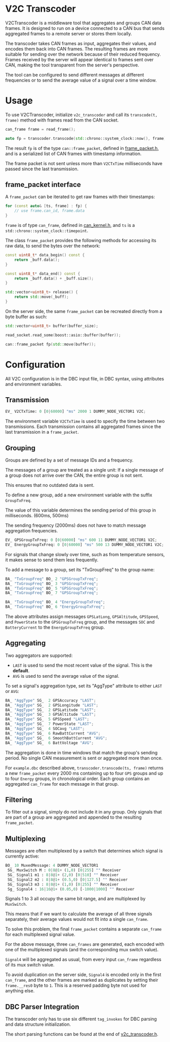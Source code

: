 # V2C Transcoder 

V2CTranscoder is a middleware tool that aggregates and groups CAN data frames. 
It is designed to run on a device connected to a CAN bus that sends aggregated frames to a remote server or stores them locally.

The transcoder takes CAN frames as input, aggregates their values, and encodes them back into CAN frames. 
The resulting frames are more suitable for sending over the network because of their reduced frequency.
Frames received by the server will appear identical to frames sent over CAN, making the tool transparent from the server's perspective.

The tool can be configured to send different messages at different frequencies or to send the average value of a signal over a time window.

# Usage

To use V2CTranscoder, initialize `v2c_transcoder` and call its `transcode(t, frame)` method with frames read from the CAN socket. 

```cpp
can_frame frame = read_frame();

auto fp = transcoder.transcode(std::chrono::system_clock::now(), frame);
```

The result `fp` is of the type `can::frame_packet`, defined in [frame_packet.h](/can/frame_packet.h), and is a serialized list of CAN frames with timestamp information.

The frame packet is not sent unless more than `V2CTxTime` milliseconds have passed since the last transmission.

## frame_packet interface

A `frame_packet` can be iterated to get raw frames with their timestamps:

```cpp
for (const auto& [ts, frame] : fp) {
	// use frame.can_id, frame.data
}
```

`frame` is of type `can_frame`, defined in [can_kernel.h](/can/can_kernel.h), and `ts` is a `std::chrono::system_clock::timepoint`.

The class `frame_packet` provides the following methods for accessing its raw data, to send the bytes over the network:

```cpp
const uint8_t* data_begin() const {
	return _buff.data();
}

const uint8_t* data_end() const {
	return _buff.data() + _buff.size();
}

std::vector<uint8_t> release() {
	return std::move(_buff);
}
```

On the server side, the same `frame_packet` can be recreated directly from a byte buffer as such:

```cpp
std::vector<uint8_t> buffer(buffer_size);

read_socket.read_some(boost::asio::buffer(buffer));

can::frame_packet fp(std::move(buffer));
```

# Configuration

All V2C configuration is in the DBC input file, in DBC syntax, using attributes and environment variables.

## Transmission

```py
EV_ V2CTxTime: 0 [0|60000] "ms" 2000 1 DUMMY_NODE_VECTOR1 V2C;
```

The environment variable `V2CTxTime` is used to specify the time between two transmissions. 
Each transmission contains all aggregated frames since the last transmission in a `frame_packet`.

## Grouping

Groups are defined by a set of message IDs and a frequency.

The messages of a group are treated as a single unit: If a single message of a group does not arrive over the CAN, the entire group is not sent.

This ensures that no outdated data is sent. 

To define a new group, add a new environment variable with the suffix `GroupTxFreq`.

The value of this variable determines the sending period of this group in milliseconds. (600ms, 500ms)

The sending frequency (2000ms) does not have to match message aggregation frequencies.

```py
EV_ GPSGroupTxFreq: 0 [0|60000] "ms" 600 11 DUMMY_NODE_VECTOR1 V2C;
EV_ EnergyGroupTxFreq: 0 [0|60000] "ms" 500 13 DUMMY_NODE_VECTOR1 V2C;
```

For signals that change slowly over time, such as from temperature sensors, it makes sense to send them less frequently.

To add a message to a group, set its "TxGroupFreq" to the group name:

```py
BA_ "TxGroupFreq" BO_ 2 "GPSGroupTxFreq";
BA_ "TxGroupFreq" BO_ 3 "GPSGroupTxFreq";
BA_ "TxGroupFreq" BO_ 5 "GPSGroupTxFreq";
BA_ "TxGroupFreq" BO_ 7 "GPSGroupTxFreq";

BA_ "TxGroupFreq" BO_ 4 "EnergyGroupTxFreq";
BA_ "TxGroupFreq" BO_ 6 "EnergyGroupTxFreq";
```

The above attributes assign messages `GPSLatLong`, `GPSAltitude`, `GPSSpeed`, and `PowerState` to the `GPSGroupTxFreq` group, 
and the messages `SOC` and `BatteryCurrent` to the `EnergyGroupTxFreq` group.

## Aggregating

Two aggregators are supported: 

* `LAST` is used to send the most recent value of the signal. This is the **default**.
* `AVG` is used to send the average value of the signal.

To set a signal's aggregation type, set its "AggType" attribute to either `LAST` or `AVG`:

```py
BA_ "AggType" SG_  2 GPSAccuracy "LAST";
BA_ "AggType" SG_  2 GPSLongitude "LAST";
BA_ "AggType" SG_  2 GPSLatitude "LAST";
BA_ "AggType" SG_  3 GPSAltitude "LAST";
BA_ "AggType" SG_  5 GPSSpeed "LAST";
BA_ "AggType" SG_  7 PowerState "LAST";
BA_ "AggType" SG_  4 SOCavg "LAST";
BA_ "AggType" SG_  6 RawBattCurrent "AVG";
BA_ "AggType" SG_  6 SmoothBattCurrent "AVG";
BA_ "AggType" SG_  6 BattVoltage "AVG";
```

The aggregation is done in time windows that match the group's sending period. No single CAN measurement is sent or aggregated more than once.

For `example.dbc` described above, `transcoder.transcode(ts, frame)` returns a new `frame_packet` every 2000 ms
containing up to four `GPS` groups and up to four `Energy` groups, in chronological order.
Each group contains an aggregated `can_frame` for each message in that group.

## Filtering

To filter out a signal, simply do not include it in any group. Only signals that are part of a group are aggregated and appended to the resulting `frame_packet`.

## Multiplexing

Messages are often multiplexed by a switch that determines which signal is currently active:

```py
BO_ 10 MuxedMessage: 4 DUMMY_NODE_VECTOR1
 SG_ MuxSwitch M : 0|8@1+ (1,0) [0|255] "" Receiver
 SG_ Signal1 m1 : 8|8@1+ (2,0) [0|510] "" Receiver
 SG_ Signal2 m2 : 8|8@1+ (0.5,0) [0|127.5] "" Receiver
 SG_ Signal3 m3 : 8|8@1+ (1,0) [0|255] "" Receiver
 Sg_ Signal4 : 16|16@1+ (0.05,0) [-1000|1000] "" Receiver
```

Signals 1 to 3 all occupy the same bit range, and are multiplexed by `MuxSwitch`.

This means that if we want to calculate the average of all three signals separately, their average values would not fit into a single `can_frame`.

To solve this problem, the final `frame_packet` contains a separate `can_frame` for each multiplexed signal value.

For the above message, three `can_frames` are generated, each encoded with one of the multiplexed signals (and the corresponding mux switch value).

`Signal4` will be aggregated as usual, from every input `can_frame` regardless of its mux switch value.

To avoid duplication on the server side, `Signal4` is encoded only in the first `can_frame`, 
and the other frames are marked as duplicates by setting their `frame.__res0` byte to `1`.
This is a reserved padding byte not used for anything else.

## DBC Parser Integration

The transcoder only has to use six different `tag_invokes` for DBC parsing and data structure initialization.

The short parsing functions can be found at the end of [v2c_transcoder.h](v2c_transcoder.h).
